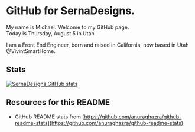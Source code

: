 # GitHub for SernaDesigns.

My name is Michael. Welcome to my GitHub page.  
Today is Thursday, August 5 in Utah.  

I am a Front End Engineer, born and raised in California, now based in Utah @VivintSmartHome.

## Stats

[![SernaDesigns GitHub stats](https://github-readme-stats.vercel.app/api?username=sernadesigns&count_private=true&show_icons=true&theme=great-gatsby&custom_title=SernaDesigns%20GitHub%20Stats)](https://github.com/sernadesigns/github-readme-stats)

## Resources for this README

- GitHub README stats from [https://github.com/anuraghazra/github-readme-stats](https://github.com/anuraghazra/github-readme-stats)

<!--
**sernadesigns/sernadesigns** is a ✨ _special_ ✨ repository because its `README.md` (this file) appears on your GitHub profile.

Here are some ideas to get you started:

- 🔭 I’m currently working on ...
- 🌱 I’m currently learning ...
- 👯 I’m looking to collaborate on ...
- 🤔 I’m looking for help with ...
- 💬 Ask me about ...
- 📫 How to reach me: ...
- 😄 Pronouns: ...
- ⚡ Fun fact: ...
-->